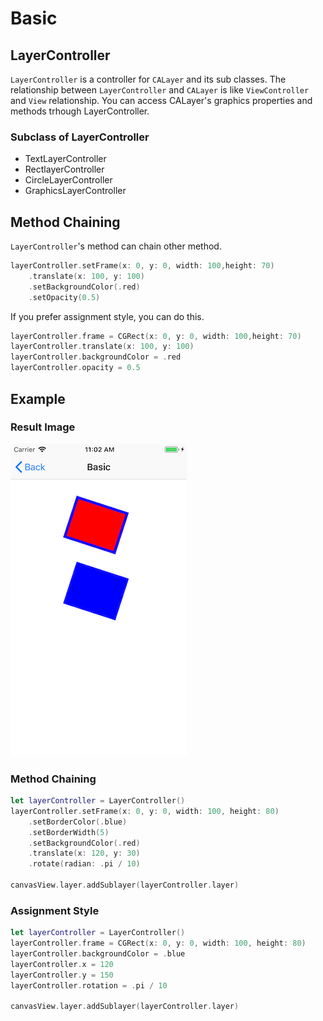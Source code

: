 # Basic

## LayerController

`LayerController` is a controller for `CALayer` and its sub classes. The relationship between `LayerController` and `CALayer` is like `ViewController` and `View` relationship. You can access CALayer's graphics properties and methods trhough LayerController.

### Subclass of LayerController

- TextLayerController
- RectlayerController
- CircleLayerController
- GraphicsLayerController

## Method Chaining

`LayerController`'s method can chain other method.

```swift
layerController.setFrame(x: 0, y: 0, width: 100,height: 70)
    .translate(x: 100, y: 100)
    .setBackgroundColor(.red)
    .setOpacity(0.5)
```

If you prefer assignment style, you can do this.

```swift
layerController.frame = CGRect(x: 0, y: 0, width: 100,height: 70)
layerController.translate(x: 100, y: 100)
layerController.backgroundColor = .red
layerController.opacity = 0.5
```

## Example

### Result Image

![Basic](/Documentation/images/simulator_basic.png)

### Method Chaining

```swift
let layerController = LayerController()
layerController.setFrame(x: 0, y: 0, width: 100, height: 80)
    .setBorderColor(.blue)
    .setBorderWidth(5)
    .setBackgroundColor(.red)
    .translate(x: 120, y: 30)
    .rotate(radian: .pi / 10)

canvasView.layer.addSublayer(layerController.layer)
```

### Assignment Style

```swift
let layerController = LayerController()
layerController.frame = CGRect(x: 0, y: 0, width: 100, height: 80)
layerController.backgroundColor = .blue
layerController.x = 120
layerController.y = 150
layerController.rotation = .pi / 10

canvasView.layer.addSublayer(layerController.layer)
```
